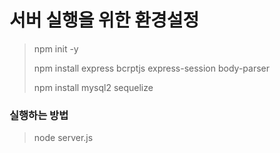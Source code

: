 # 서버 실행을 위한 환경설정

> npm init -y
> 
> npm install express bcrptjs express-session body-parser
> 
> npm install mysql2 sequelize

### 실행하는 방법
> node server.js
